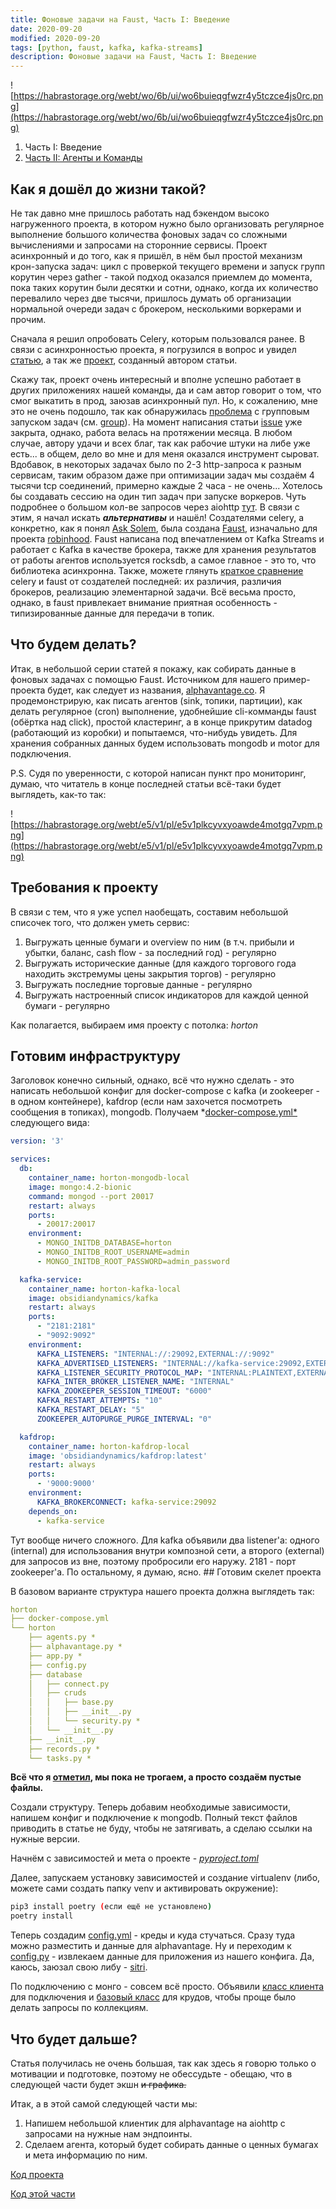```yaml
---
title: Фоновые задачи на Faust, Часть I: Введение
date: 2020-09-20
modified: 2020-09-20
tags: [python, faust, kafka, kafka-streams]
description: Фоновые задачи на Faust, Часть I: Введение
---
```


![https://habrastorage.org/webt/wo/6b/ui/wo6buieqgfwzr4y5tczce4js0rc.png](https://habrastorage.org/webt/wo/6b/ui/wo6buieqgfwzr4y5tczce4js0rc.png)

1.  Часть I: Введение
2.  [Часть II: Агенты и Команды](https://egnod.dev/backgroundtasks-on-faust-2)

## Как я дошёл до жизни такой?

Не так давно мне пришлось работать над бэкендом высоко нагруженного проекта, в котором нужно было организовать регулярное выполнение большого количества фоновых задач со сложными вычислениями и запросами на сторонние сервисы. Проект асинхронный и до того, как я пришёл, в нём был простой механизм крон-запуска задач: цикл с проверкой текущего времени и запуск групп корутин через gather - такой подход оказался приемлем до момента, пока таких корутин были десятки и сотни, однако, когда их количество перевалило через две тысячи, пришлось думать об организации нормальной очереди задач с брокером, несколькими воркерами и прочим.
<cut>

Сначала я решил опробовать Celery, которым пользовался ранее. В связи с асинхронностью проекта, я погрузился в вопрос и увидел [статью](https://habr.com/ru/post/502380/), а так же [проект](https://github.com/kai3341/celery-pool-asyncio), созданный автором статьи.

Скажу так, проект очень интересный и вполне успешно работает в других приложениях нашей команды, да и сам автор говорит о том, что смог выкатить в прод, заюзав асинхронный пул. Но, к сожалению, мне это не очень подошло, так как обнаружилась [проблема](https://github.com/kai3341/celery-pool-asyncio/issues/22) с групповым запуском задач (см. [group](https://docs.celeryproject.org/en/stable/reference/celery.html#celery.group)). На момент написания статьи [issue](https://github.com/kai3341/celery-pool-asyncio/issues/22) уже закрыта, однако, работа велась на протяжении месяца. В любом случае, автору удачи и всех благ, так как рабочие штуки на либе уже есть... в общем, дело во мне и для меня оказался инструмент сыроват. Вдобавок, в некоторых задачах было по 2-3 http-запроса к разным сервисам, таким образом даже при оптимизации задач мы создаём 4 тысячи tcp соединений, примерно каждые 2 часа - не очень... Хотелось бы создавать сессию на один тип задач при запуске воркеров. Чуть подробнее о большом кол-ве запросов через aiohttp [тут](https://pawelmhm.github.io/asyncio/python/aiohttp/2016/04/22/asyncio-aiohttp.html).
<cut/>
В связи с этим, я начал искать ***альтернативы*** и нашёл! Создателями celery, а конкретно, как я понял [Ask Solem](https://github.com/ask), была создана [Faust](https://github.com/robinhood/faust), изначально для проекта [robinhood](http://robinhood.com). Faust написана под впечатлением от Kafka Streams и работает с Kafka в качестве брокера, также для хранения результатов от работы агентов используется rocksdb, а самое главное - это то, что библиотека асинхронна.
<cut/>
Также, можете глянуть [краткое сравнение](https://faust.readthedocs.io/en/latest/playbooks/vscelery.html) celery и faust от создателей последней: их различия, различия брокеров, реализацию элементарной задачи. Всё весьма просто, однако, в faust привлекает внимание приятная особенность - типизированные данные для передачи в топик. 
<cut/>
## Что будем делать?

Итак, в небольшой серии статей я покажу, как собирать данные в фоновых задачах с помощью Faust. Источником для нашего пример-проекта будет, как следует из названия, [alphavantage.co](http://alphavantage.co/). Я продемонстрирую, как писать агентов (sink, топики, партиции), как делать регулярное (cron) выполнение, удобнейшие cli-комманды faust (обёртка над click), простой кластеринг, а в конце прикрутим datadog (работающий из коробки) и попытаемся, что-нибудь увидеть. Для хранения собранных данных будем использовать mongodb и motor для подключения.

P.S. Судя по уверенности, с которой написан пункт про мониторинг, думаю, что читатель в конце последней статьи всё-таки будет выглядеть, как-то так:

![https://habrastorage.org/webt/e5/v1/pl/e5v1plkcyvxyoawde4motgq7vpm.png](https://habrastorage.org/webt/e5/v1/pl/e5v1plkcyvxyoawde4motgq7vpm.png)
<cut/>
## Требования к проекту

В связи с тем, что я уже успел наобещать, составим небольшой списочек того, что должен уметь сервис:

1. Выгружать ценные бумаги и overview по ним (в т.ч. прибыли и убытки, баланс, cash flow - за последний год) - регулярно
2. Выгружать исторические данные (для каждого торгового года находить экстремумы цены закрытия торгов) - регулярно
3. Выгружать последние торговые данные - регулярно
4. Выгружать настроенный список индикаторов для каждой ценной бумаги - регулярно

Как полагается, выбираем имя проекту с потолка: *horton*
<cut/>
## Готовим инфраструктуру

Заголовок конечно сильный, однако, всё что нужно сделать - это написать небольшой конфиг для docker-compose с kafka (и zookeeper - в одном контейнере), kafdrop (если нам захочется посмотреть сообщения в топиках), mongodb. Получаем *[docker-compose.yml*](https://github.com/Egnod/horton/blob/562fa5ec14df952cd74760acf76e141707d2ef58/docker-compose.yml) следующего вида:

```yaml
version: '3'

services:
  db:
    container_name: horton-mongodb-local
    image: mongo:4.2-bionic
    command: mongod --port 20017
    restart: always
    ports:
      - 20017:20017
    environment:
      - MONGO_INITDB_DATABASE=horton
      - MONGO_INITDB_ROOT_USERNAME=admin
      - MONGO_INITDB_ROOT_PASSWORD=admin_password

  kafka-service:
    container_name: horton-kafka-local
    image: obsidiandynamics/kafka
    restart: always
    ports:
      - "2181:2181"
      - "9092:9092"
    environment:
      KAFKA_LISTENERS: "INTERNAL://:29092,EXTERNAL://:9092"
      KAFKA_ADVERTISED_LISTENERS: "INTERNAL://kafka-service:29092,EXTERNAL://localhost:9092"
      KAFKA_LISTENER_SECURITY_PROTOCOL_MAP: "INTERNAL:PLAINTEXT,EXTERNAL:PLAINTEXT"
      KAFKA_INTER_BROKER_LISTENER_NAME: "INTERNAL"
      KAFKA_ZOOKEEPER_SESSION_TIMEOUT: "6000"
      KAFKA_RESTART_ATTEMPTS: "10"
      KAFKA_RESTART_DELAY: "5"
      ZOOKEEPER_AUTOPURGE_PURGE_INTERVAL: "0"

  kafdrop:
    container_name: horton-kafdrop-local
    image: 'obsidiandynamics/kafdrop:latest'
    restart: always
    ports:
      - '9000:9000'
    environment:
      KAFKA_BROKERCONNECT: kafka-service:29092
    depends_on:
      - kafka-service
```
<cut/>
Тут вообще ничего сложного. Для kafka объявили два listener'а: одного (internal) для использования внутри композной сети, а второго (external) для запросов из вне, поэтому пробросили его наружу. 2181 - порт zookeeper'а. По остальному, я думаю, ясно.
<cut/>
## Готовим скелет проекта

В базовом варианте структура нашего проекта должна выглядеть так:

```yaml
horton
├── docker-compose.yml
└── horton
    ├── agents.py *
    ├── alphavantage.py *
    ├── app.py *
    ├── config.py
    ├── database
    │   ├── connect.py
    │   ├── cruds
    │   │   ├── base.py
    │   │   ├── __init__.py
    │   │   └── security.py *
    │   └── __init__.py
    ├── __init__.py
    ├── records.py *
    └── tasks.py *
```

**Всё что я <u>отметил</u>, мы пока не трогаем, а просто создаём пустые файлы.** 

Создали структуру. Теперь добавим необходимые зависимости, напишем конфиг и подключение к mongodb. Полный текст файлов приводить в статье не буду, чтобы не затягивать, а сделаю ссылки на нужные версии.

Начнём с зависимостей и мета о проекте - *[pyproject.toml](https://github.com/Egnod/horton/blob/7e1d2b41f7d091b3fc6d4627a9be7ff6f76b0dd8/pyproject.toml)*

Далее, запускаем установку зависимостей и создание virtualenv (либо, можете сами создать папку venv и активировать окружение):

```bash
pip3 install poetry (если ещё не установлено)
poetry install
```

Теперь создадим [config.yml](https://github.com/Egnod/horton/blob/7e1d2b41f7d091b3fc6d4627a9be7ff6f76b0dd8/config.yml) - креды и куда стучаться. Сразу туда можно разместить и данные для alphavantage. Ну и переходим к [config.py](https://github.com/Egnod/horton/blob/7e1d2b41f7d091b3fc6d4627a9be7ff6f76b0dd8/horton/config.py) - извлекаем данные для приложения из нашего конфига. Да, каюсь, заюзал свою либу - [sitri](https://github.com/LemegetonX/sitri).

По подключению с монго - совсем всё просто. Объявили [класс клиента](https://github.com/Egnod/horton/blob/7e1d2b41f7d091b3fc6d4627a9be7ff6f76b0dd8/horton/database/connect.py) для подключения и [базовый класс](https://github.com/Egnod/horton/blob/7e1d2b41f7d091b3fc6d4627a9be7ff6f76b0dd8/horton/database/cruds/base.py) для крудов, чтобы проще было делать запросы по коллекциям.
<cut/>
## Что будет дальше?

Статья получилась не очень большая, так как здесь я говорю только о мотивации и подготовке, поэтому не обессудьте - обещаю, что в следующей части будет экшн ~~и графика.~~

Итак, а в этой самой следующей части мы: 

1. Напишем небольшой клиентик для alphavantage на aiohttp с запросами на нужные нам эндпоинты.
2. Сделаем агента, который будет собирать данные о ценных бумагах и мета информацию по ним.

[Код проекта](https://github.com/Egnod/horton)

[Код этой части](https://github.com/Egnod/horton/tree/7e1d2b41f7d091b3fc6d4627a9be7ff6f76b0dd8)
